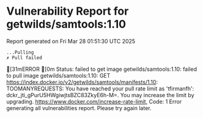 # Vulnerability Report for getwilds/samtools:1.10

Report generated on Fri Mar 28 01:51:30 UTC 2025

    ...Pulling
    ✗ Pull failed
[31mERROR  [0m Status: failed to get image getwilds/samtools:1.10: failed to pull image getwilds/samtools:1.10: GET https://index.docker.io/v2/getwilds/samtools/manifests/1.10: TOOMANYREQUESTS: You have reached your pull rate limit as 'tfirmanfh': dckr_jti_gPurU5HWgiwjtsBZC83ZkyE6h-M=. You may increase the limit by upgrading. https://www.docker.com/increase-rate-limit, Code: 1 
Error generating all vulnerabilities report. Please try again later.
